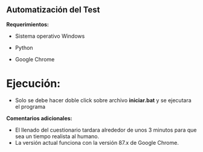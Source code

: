 ## Automatización del Test 


**Requerimientos:**
- Sistema operativo Windows

- Python

- Google Chrome

# Ejecución:
 
- Solo se debe hacer doble click sobre archivo **iniciar.bat** y se ejecutara el programa


**Comentarios adicionales:**

- El llenado del cuestionario tardara alrededor de unos 3 minutos para que sea un tiempo realista al humano.
- La versión actual funciona con la versión 87.x de Google Chrome.
